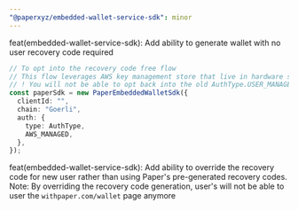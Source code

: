 ```yaml
---
"@paperxyz/embedded-wallet-service-sdk": minor
---
```


feat(embedded-wallet-service-sdk): Add ability to generate wallet with no user recovery code required

```typescript
// To opt into the recovery code free flow
// This flow leverages AWS key management store that live in hardware security module to safely store the user's recovery share.
// ! You will not be able to opt back into the old AuthType.USER_MANAGED flow once changing over at this point in time
const paperSdk = new PaperEmbeddedWalletSdk({
  clientId: "",
  chain: "Goerli",
  auth: {
    type: AuthType,
    AWS_MANAGED,
  },
});
```

feat(embedded-wallet-service-sdk): Add ability to override the recovery code for new user rather than using Paper's pre-generated recovery codes.
Note: By overriding the recovery code generation, user's will not be able to user the `withpaper.com/wallet` page anymore

```

```
